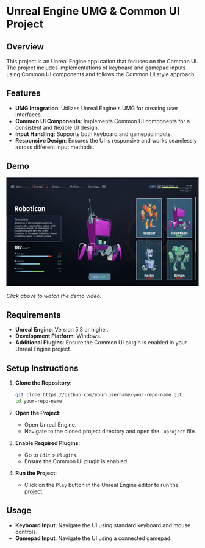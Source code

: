 # Unreal Engine UMG & Common UI Project

## Overview

This project is an Unreal Engine application that focuses on the Common UI. The project includes implementations of keyboard and gamepad inputs using Common UI components and follows the Common UI style approach.

## Features

- **UMG Integration**: Utilizes Unreal Engine's UMG for creating user interfaces.
- **Common UI Components**: Implements Common UI components for a consistent and flexible UI design.
- **Input Handling**: Supports both keyboard and gamepad inputs.
- **Responsive Design**: Ensures the UI is responsive and works seamlessly across different input methods.

## Demo

[![Demo Video](https://github.com/peregrine22/RobotsUI/blob/master/robotui-demo-thumbnail.png)](https://drive.google.com/file/d/1xODle_63179GkkWnp72zakOqp4ke48lt/view?usp=sharing)

*Click above to watch the demo video.*

## Requirements

- **Unreal Engine**: Version 5.3 or higher.
- **Development Platform**: Windows.
- **Additional Plugins**: Ensure the Common UI plugin is enabled in your Unreal Engine project.

## Setup Instructions

1. **Clone the Repository**:
    ```sh
    git clone https://github.com/your-username/your-repo-name.git
    cd your-repo-name
    ```

2. **Open the Project**:
    - Open Unreal Engine.
    - Navigate to the cloned project directory and open the `.uproject` file.

3. **Enable Required Plugins**:
    - Go to `Edit` > `Plugins`.
    - Ensure the Common UI plugin is enabled.

4. **Run the Project**:
    - Click on the `Play` button in the Unreal Engine editor to run the project.

## Usage

- **Keyboard Input**: Navigate the UI using standard keyboard and mouse controls.
- **Gamepad Input**: Navigate the UI using a connected gamepad.

